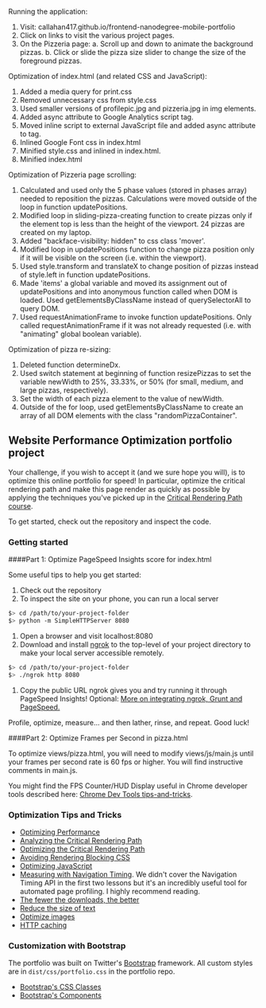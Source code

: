 Running the application:
1. Visit: callahan417.github.io/frontend-nanodegree-mobile-portfolio
2. Click on links to visit the various project pages.
3. On the Pizzeria page:
    a. Scroll up and down to animate the background pizzas.
    b. Click or slide the pizza size slider to change the size of the foreground pizzas.

Optimization of index.html (and related CSS and JavaScript):
1. Added a media query for print.css
2. Removed unnecessary css from style.css
3. Used smaller versions of profilepic.jpg and pizzeria.jpg in img elements.
4. Added async attribute to Google Analytics script tag.
5. Moved inline script to external JavaScript file and added async attribute to tag.
6. Inlined Google Font css in index.html
7. Minified style.css and inlined in index.html.
8. Minified index.html

Optimization of Pizzeria page scrolling:
1. Calculated and used only the 5 phase values (stored in phases array) needed to reposition the pizzas. Calculations were moved outside of the loop in function updatePositions.
2. Modified loop in sliding-pizza-creating function to create pizzas only if the element top is less than the height of the viewport. 24 pizzas are created on my laptop.
3. Added "backface-visibility: hidden" to css class 'mover'.
4. Modified loop in updatePositions function to change pizza position only if it will be visible on the screen (i.e. within the viewport).
5. Used style.transform and translateX to change position of pizzas instead of style.left in function updatePositions.
6. Made 'items' a global variable and moved its assignment out of updatePositions and into anonymous function called when DOM is loaded. Used getElementsByClassName instead of querySelectorAll to query DOM.
7. Used requestAnimationFrame to invoke function updatePositions. Only called requestAnimationFrame if it was not already requested (i.e. with "animating" global boolean variable).

Optimization of pizza re-sizing:
1. Deleted function determineDx.
2. Used switch statement at beginning of function resizePizzas to set the variable newWidth to 25%, 33.33%, or 50% (for small, medium, and large pizzas, respectively).
3. Set the width of each pizza element to the value of newWidth.
4. Outside of the for loop, used getElementsByClassName to create an array of all DOM elements with the class "randomPizzaContainer".




## Website Performance Optimization portfolio project

Your challenge, if you wish to accept it (and we sure hope you will), is to optimize this online portfolio for speed! In particular, optimize the critical rendering path and make this page render as quickly as possible by applying the techniques you've picked up in the [Critical Rendering Path course](https://www.udacity.com/course/ud884).

To get started, check out the repository and inspect the code.

### Getting started

####Part 1: Optimize PageSpeed Insights score for index.html

Some useful tips to help you get started:

1. Check out the repository
1. To inspect the site on your phone, you can run a local server

  ```bash
  $> cd /path/to/your-project-folder
  $> python -m SimpleHTTPServer 8080
  ```

1. Open a browser and visit localhost:8080
1. Download and install [ngrok](https://ngrok.com/) to the top-level of your project directory to make your local server accessible remotely.

  ``` bash
  $> cd /path/to/your-project-folder
  $> ./ngrok http 8080
  ```

1. Copy the public URL ngrok gives you and try running it through PageSpeed Insights! Optional: [More on integrating ngrok, Grunt and PageSpeed.](http://www.jamescryer.com/2014/06/12/grunt-pagespeed-and-ngrok-locally-testing/)

Profile, optimize, measure... and then lather, rinse, and repeat. Good luck!

####Part 2: Optimize Frames per Second in pizza.html

To optimize views/pizza.html, you will need to modify views/js/main.js until your frames per second rate is 60 fps or higher. You will find instructive comments in main.js.

You might find the FPS Counter/HUD Display useful in Chrome developer tools described here: [Chrome Dev Tools tips-and-tricks](https://developer.chrome.com/devtools/docs/tips-and-tricks).

### Optimization Tips and Tricks
* [Optimizing Performance](https://developers.google.com/web/fundamentals/performance/ "web performance")
* [Analyzing the Critical Rendering Path](https://developers.google.com/web/fundamentals/performance/critical-rendering-path/analyzing-crp.html "analyzing crp")
* [Optimizing the Critical Rendering Path](https://developers.google.com/web/fundamentals/performance/critical-rendering-path/optimizing-critical-rendering-path.html "optimize the crp!")
* [Avoiding Rendering Blocking CSS](https://developers.google.com/web/fundamentals/performance/critical-rendering-path/render-blocking-css.html "render blocking css")
* [Optimizing JavaScript](https://developers.google.com/web/fundamentals/performance/critical-rendering-path/adding-interactivity-with-javascript.html "javascript")
* [Measuring with Navigation Timing](https://developers.google.com/web/fundamentals/performance/critical-rendering-path/measure-crp.html "nav timing api"). We didn't cover the Navigation Timing API in the first two lessons but it's an incredibly useful tool for automated page profiling. I highly recommend reading.
* <a href="https://developers.google.com/web/fundamentals/performance/optimizing-content-efficiency/eliminate-downloads.html">The fewer the downloads, the better</a>
* <a href="https://developers.google.com/web/fundamentals/performance/optimizing-content-efficiency/optimize-encoding-and-transfer.html">Reduce the size of text</a>
* <a href="https://developers.google.com/web/fundamentals/performance/optimizing-content-efficiency/image-optimization.html">Optimize images</a>
* <a href="https://developers.google.com/web/fundamentals/performance/optimizing-content-efficiency/http-caching.html">HTTP caching</a>

### Customization with Bootstrap
The portfolio was built on Twitter's <a href="http://getbootstrap.com/">Bootstrap</a> framework. All custom styles are in `dist/css/portfolio.css` in the portfolio repo.

* <a href="http://getbootstrap.com/css/">Bootstrap's CSS Classes</a>
* <a href="http://getbootstrap.com/components/">Bootstrap's Components</a>
